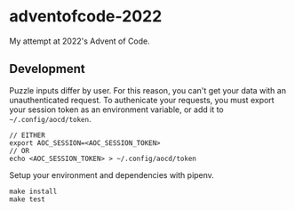 # adventofcode-2022

My attempt at 2022's Advent of Code.

## Development

Puzzle inputs differ by user. For this reason, you can't get your data with an unauthenticated request. To authenicate
your requests, you must export your session token as an environment variable, or add it to `~/.config/aocd/token`.

```shell
// EITHER
export AOC_SESSION=<AOC_SESSION_TOKEN>
// OR
echo <AOC_SESSION_TOKEN> > ~/.config/aocd/token
```

Setup your environment and dependencies with pipenv.

```shell
make install
make test
```
